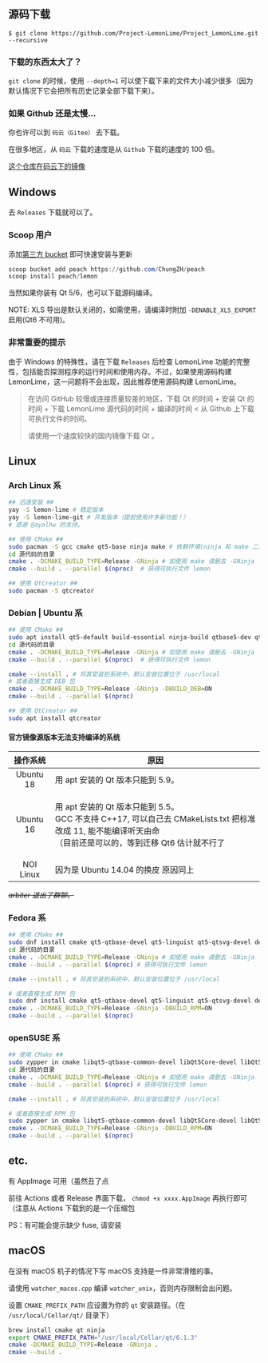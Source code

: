 ## 源码下载

```plain
$ git clone https://github.com/Project-LemonLime/Project_LemonLime.git --recursive
```

### 下载的东西太大了？

`git clone` 的时候，使用 `--depth=1` 可以使下载下来的文件大小减少很多（因为默认情况下它会把所有历史记录全部下载下来）。

### 如果 Github 还是太慢…

你也许可以到 `码云（Gitee）` 去下载。

在很多地区，从 `码云` 下载的速度是从 `Github` 下载的速度的 100 倍。

[这个仓库在码云下的镜像](https://gitee.com/iotang/Project_LemonLime)

## Windows

去 `Releases` 下载就可以了。

### Scoop 用户

添加[第三方 bucket](https://github.com/ChungZH/peach) 即可快速安装与更新

```powershell
scoop bucket add peach https://github.com/ChungZH/peach
scoop install peach/lemon
```

当然如果你装有 Qt 5/6，也可以下载源码编译。

NOTE: XLS 导出是默认关闭的，如需使用，请编译时附加 `-DENABLE_XLS_EXPORT` 启用(Qt6 不可用)。

### 非常重要的提示

由于 Windows 的特殊性，请在下载 `Releases` 后检查 LemonLime 功能的完整性，包括能否探测程序的运行时间和使用内存。不过，如果使用源码构建 LemonLime，这一问题将不会出现，因此推荐使用源码构建 LemonLime。

> 在访问 GitHub 较慢或连接质量较差的地区，下载 Qt 的时间 + 安装 Qt 的时间 + 下载 LemonLime 源代码的时间 + 编译的时间 &lt; 从 Github 上下载可执行文件的时间。
>
> 请使用一个速度较快的国内镜像下载 Qt 。

## Linux

### Arch Linux 系

```bash
## 迅速安装 ##
yay -S lemon-lime # 稳定版本
yay -S lemon-lime-git # 开发版本（提前使用许多新功能！）
# 感谢 @ayalhw 的支持。

## 使用 CMake ##
sudo pacman -S gcc cmake qt5-base ninja make # 依赖环境(ninja 和 make 二选一)
cd 源代码的目录
cmake . -DCMAKE_BUILD_TYPE=Release -GNinja # 如使用 make 请删去 -GNinja
cmake --build . --parallel $(nproc)  # 获得可执行文件 lemon

## 使用 QtCreator ##
sudo pacman -S qtcreator
```

### Debian | Ubuntu 系

```bash
## 使用 CMake ##
sudo apt install qt5-default build-essential ninja-build qtbase5-dev qttools5-dev cmake # 依赖环境, ninja 可选
cd 源代码的目录
cmake . -DCMAKE_BUILD_TYPE=Release -GNinja # 如使用 make 请删去 -GNinja
cmake --build . --parallel $(nproc)  # 获得可执行文件 lemon

cmake --install . # 将其安装到系统中，默认安装位置位于 /usr/local
# 或者直接生成 DEB 包
cmake . -DCMAKE_BUILD_TYPE=Release -GNinja -DBUILD_DEB=ON
cmake --build . --parallel $(nproc)

## 使用 QtCreator ##
sudo apt install qtcreator
```

#### 官方镜像源版本无法支持编译的系统

| 操作系统 | 原因 |
|:----------:|----------|
| Ubuntu 18 | 用 apt 安装的 Qt 版本只能到 5.9。 |
| Ubuntu 16 | <p>用 apt 安装的 Qt 版本只能到 5.5。<br>GCC 不支持 C++17, 可以自己去 CMakeLists.txt 把标准改成 11, 能不能编译听天由命<br>（目前还是可以的，等到迁移 Qt6 估计就不行了</p> |
| NOI Linux | 因为是 Ubuntu 14.04 的换皮 原因同上 |

~~_arbiter 退出了群聊。_~~

### Fedora 系

```bash
## 使用 CMake ##
sudo dnf install cmake qt5-qtbase-devel qt5-linguist qt5-qtsvg-devel desktop-file-utils ninja-build make # 依赖环境(ninja 和 make 二选一)
cd 源代码的目录
cmake . -DCMAKE_BUILD_TYPE=Release -GNinja # 如使用 make 请删去 -GNinja
cmake --build . --parallel $(nproc) # 获得可执行文件 lemon

cmake --install . # 将其安装到系统中，默认安装位置位于 /usr/local

# 或者直接生成 RPM 包
sudo dnf install cmake qt5-qtbase-devel qt5-linguist qt5-qtsvg-devel desktop-file-utils ninja-build redhat-lsb-core fedora-packager rpmdevtools
cmake . -DCMAKE_BUILD_TYPE=Release -GNinja -DBUILD_RPM=ON
cmake --build . --parallel $(nproc)
```

### openSUSE 系

```bash
## 使用 CMake ##
sudo zypper in cmake libqt5-qtbase-common-devel libQt5Core-devel libQt5Gui-devel libQt5Network-devel libQt5Widgets-devel libQt5Concurrent-devel libqt5-linguist-devel libqt5-qtsvg-devel update-desktop-files ninja # 依赖环境(ninja 和 make 二选一)
cd 源代码的目录
cmake . -DCMAKE_BUILD_TYPE=Release -GNinja # 如使用 make 请删去 -GNinja
cmake --build . --parallel $(nproc) # 获得可执行文件 lemon

cmake --install . # 将其安装到系统中，默认安装位置位于 /usr/local

# 或者直接生成 RPM 包
sudo zypper in cmake libqt5-qtbase-common-devel libQt5Core-devel libQt5Gui-devel libQt5Network-devel libQt5Widgets-devel libQt5Concurrent-devel libqt5-linguist-devel libqt5-qtsvg-devel update-desktop-files ninja lsb-release rpm-build
cmake . -DCMAKE_BUILD_TYPE=Release -GNinja -DBUILD_RPM=ON
cmake --build . --parallel $(nproc)
```

## etc.

有 AppImage 可用（虽然丑了点

前往 Actions 或者 Release 界面下载，
`chmod +x xxxx.AppImage` 再执行即可（注意从 Actions 下载到的是一个压缩包

PS：有可能会提示缺少 fuse, 请安装

## macOS

在没有 macOS 机子的情况下写 macOS 支持是一件非常滑稽的事。

请使用 `watcher_macos.cpp` 编译 `watcher_unix`，否则内存限制会出问题。

设置 `CMAKE_PREFIX_PATH` 应设置为你的 `qt` 安装路径。（在 `/usr/local/Cellar/qt/` 目录下）

```bash
brew install cmake qt ninja
export CMAKE_PREFIX_PATH="/usr/local/Cellar/qt/6.1.3"
cmake -DCMAKE_BUILD_TYPE=Release -GNinja .
cmake --build .
```
